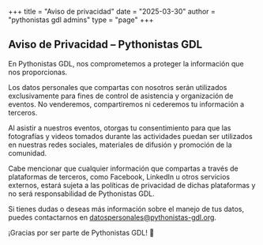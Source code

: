 +++
title = "Aviso de privacidad"
date = "2025-03-30"
author = "pythonistas gdl admins"
type = "page"
+++

## Aviso de Privacidad – Pythonistas GDL

En Pythonistas GDL, nos comprometemos a proteger la información que nos proporcionas.

Los datos personales que compartas con nosotros serán utilizados exclusivamente para fines de control de asistencia y organización de eventos. No venderemos, compartiremos ni cederemos tu información a terceros.

Al asistir a nuestros eventos, otorgas tu consentimiento para que las fotografías y videos tomados durante las actividades puedan ser utilizados en nuestras redes sociales, materiales de difusión y promoción de la comunidad.

Cabe mencionar que cualquier información que compartas a través de plataformas de terceros, como Facebook, LinkedIn u otros servicios externos, estará sujeta a las políticas de privacidad de dichas plataformas y no será responsabilidad de Pythonistas GDL.

Si tienes dudas o deseas más información sobre el manejo de tus datos, puedes contactarnos en [datospersonales@pythonistas-gdl.org](mailto:datospersonales@pythonistas-gdl.org).

¡Gracias por ser parte de Pythonistas GDL! 🐍